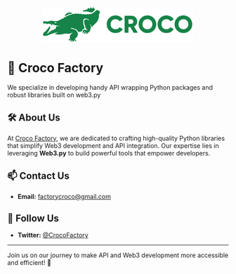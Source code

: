 <p align="center">
<img src="https://raw.githubusercontent.com/CrocoFactory/.github/main/branding/logo/bookmark_transparent.svg" height="80">
</p>

# 🐊 Croco Factory

We specialize in developing handy API wrapping Python packages and robust libraries built on web3.py

## 🛠️ About Us

At [Croco Factory](https://crocofactory.dev), we are dedicated to crafting high-quality Python libraries that simplify Web3 development and API integration. Our expertise lies in leveraging **Web3.py** to build powerful tools that empower developers.

## 📫 Contact Us

- **Email:** [factorycroco@gmail.com](mailto:factorycroco@gmail.com)
  
## 📢 Follow Us

- **Twitter:** [@CrocoFactory](https://x.com/CrocoFactory)

---

Join us on our journey to make API and Web3 development more accessible and efficient! 🚀
